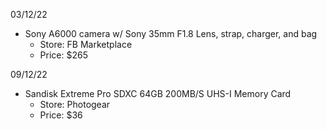 03/12/22
- Sony A6000 camera w/ Sony 35mm F1.8 Lens, strap, charger, and bag
	- Store: FB Marketplace
	- Price: $265

09/12/22
- Sandisk Extreme Pro SDXC 64GB 200MB/S UHS-I Memory Card
	- Store: Photogear
	- Price: $36